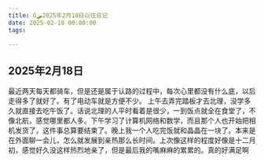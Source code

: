 ```yaml
---
title: G🛹2025年2月18日以往日记
date: 2025-02-18 00:00:00
tags:

---
```


## 2025年2月18日
最近两天每天都骑车，但是还是属于认路的过程中，每次心里都没有什么底，以后走得多了就好了。有了电动车就是方便不少。
上午去弄完踏板才去北理，没学多久就直接去吃午饭了。话说北理的人平时看着是很少，一到饭点就全在食堂了，不像北航，感觉哪里都人多。下午学习了计算机网络和数学，而且那个人也开始把相机发货了，这件事总算要结束了。晚上我一个人吃完饭就和晶晶在一块了。本来是在外面聊一会儿，怎么就发展到亲热那么长时间。上次像这样的程度好像是十二月初，感觉好久没这样热烈地亲了，但是最后我的嘴麻麻的累累的。真的好满足啊